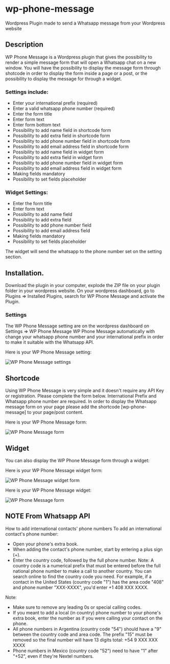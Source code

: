 # wp-phone-message
Wordpress Plugin made to send a Whatsapp message from your Wordpress website

## Description

WP Phone Message is a Wordpress plugin that gives the possibility to render a simple message form that will open a Whatsapp chat on a new window. You will have the possibility to display the message form through shotcode in order to display the form inside a page or a post, or the possibility to display the message for through a widget.

### Settings include:
* Enter your international prefix (required)
* Enter a valid whatsapp phone number (required)
* Enter the form title
* Enter form text
* Enter form bottom text
* Possibility to add name field in shortcode form
* Possibility to add extra field in shortcode form
* Possibility to add phone number field in shortcode form
* Possibility to add email address field in shortcode form
* Possibility to add name field in widget form
* Possibility to add extra field in widget form
* Possibility to add phone number field in widget form
* Possibility to add email address field in widget form
* Making fields mandatory
* Possibility to set fields placeholder

### Widget Settings:
* Enter the form title
* Enter form text
* Possibility to add name field
* Possibility to add extra field
* Possibility to add phone number field
* Possibility to add email address field
* Making fields mandatory
* Possibility to set fields placeholder

The widget will send the whatsapp to the phone number set on the setting section.

## Installation.

Download the plugin in your computer, explode the ZIP file on your plugin folder in your wordpress website. 
On your wordpress dashboard, go to Plugins => Installed Plugins, search for WP Phone Message and activate the Plugin.

### Settings

The WP Phone Message setting are on the wordpress dashboard on Settings => WP Phone Message
WP Phone Message automatically with change your whatsapp phone number and your international prefix in order to make it suitable with the Whatsapp API.

Here is your WP Phone Message setting:

![WP Phone Message settings](http://webmarcello.co.uk/wp-content/uploads/2020/02/plugin-settings.jpg)

##  Shortcode
Using WP Phone Message is very simple and it doesn't require any API Key or registration.
Please complete the form below. International Prefix and Whatsapp phone number are required.
In order to display the Whatsapp message form on your page please add the shortcode [wp-phone-message] to your page/post content.

Here is your WP Phone Message form:

![WP Phone Message form](http://webmarcello.co.uk/wp-content/uploads/2020/02/plugin-message-form.jpg)

## Widget
You can also display the WP Phone Message form through a widget:

Here is your WP Phone Message widget form:

![WP Phone Message widget form](http://webmarcello.co.uk/wp-content/uploads/2020/02/plugin-widget.jpg)


Here is your WP Phone Message widget:

![WP Phone Message form](http://webmarcello.co.uk/wp-content/uploads/2020/02/plugin-widget-form.jpg)

## NOTE From Whatsapp API
How to add international contacts' phone numbers
To add an international contact's phone number:

* Open your phone's extra book.
* When adding the contact's phone number, start by entering a plus sign (+).
* Enter the country code, followed by the full phone number.
Note: A country code is a numerical prefix that must be entered before the full national phone number to make a call to another country. You can search online to find the country code you need.
For example, if a contact in the United States (country code "1") has the area code "408" and phone number "XXX-XXXX", you'd enter +1 408 XXX XXXX.

Note:
* Make sure to remove any leading 0s or special calling codes.
* If you meant to add a local (in country) phone number to your phone's extra book, enter the number as if you were calling your contact on the phone.
* All phone numbers in Argentina (country code "54") should have a "9" between the country code and area code. The prefix "15" must be removed so the final number will have 13 digits total: +54 9 XXX XXX XXXX
* Phone numbers in Mexico (country code "52") need to have "1" after "+52", even if they're Nextel numbers.
